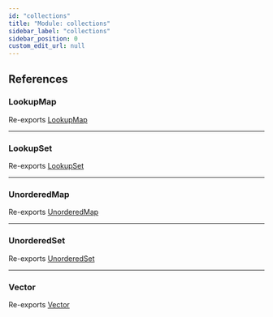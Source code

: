 ```yaml
---
id: "collections"
title: "Module: collections"
sidebar_label: "collections"
sidebar_position: 0
custom_edit_url: null
---
```


## References

### LookupMap

Re-exports [LookupMap](../classes/collections_lookup_map.LookupMap.md)

___

### LookupSet

Re-exports [LookupSet](../classes/collections_lookup_set.LookupSet.md)

___

### UnorderedMap

Re-exports [UnorderedMap](../classes/collections_unordered_map.UnorderedMap.md)

___

### UnorderedSet

Re-exports [UnorderedSet](../classes/collections_unordered_set.UnorderedSet.md)

___

### Vector

Re-exports [Vector](../classes/collections_vector.Vector.md)
